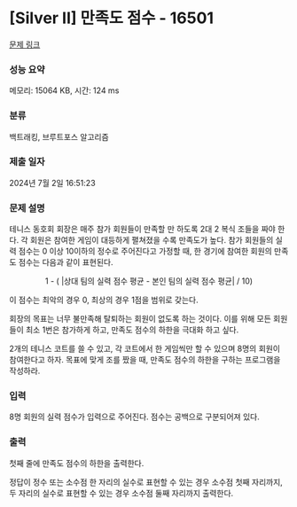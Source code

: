 # [Silver II] 만족도 점수 - 16501 

[문제 링크](https://www.acmicpc.net/problem/16501) 

### 성능 요약

메모리: 15064 KB, 시간: 124 ms

### 분류

백트래킹, 브루트포스 알고리즘

### 제출 일자

2024년 7월 2일 16:51:23

### 문제 설명

<p>테니스 동호회 회장은 매주 참가 회원들이 만족할 만 하도록 2대 2 복식 조들을 짜야 한다. 각 회원은 참여한 게임이 대등하게 펼쳐졌을 수록 만족도가 높다. 참가 회원들의 실력 점수는 0 이상 10이하의 정수로 주어진다고 가정할 때, 한 경기에 참여한 회원의 만족도 점수는 다음과 같이 표현된다.</p>

<p style="text-align: center;">1 -  ( |상대 팀의 실력 점수 평균 - 본인 팀의 실력 점수 평균| / 10)</p>

<p>이 점수는 최악의 경우 0, 최상의 경우 1점을 범위로 갖는다. </p>

<p>회장의 목표는 너무 불만족해 탈퇴하는 회원이 없도록 하는 것이다. 이를 위해 모든 회원들이 최소 1번은 참가하게 하고, 만족도 점수의 하한을 극대화 하고 싶다.</p>

<p>2개의 테니스 코트를 쓸 수 있고, 각 코트에서 한 게임씩만 할 수 있으며 8명의 회원이 참여한다고 하자. 목표에 맞게 조를 짰을 때, 만족도 점수의 하한을 구하는 프로그램을 작성하라.</p>

### 입력 

 <p>8명 회원의 실력 점수가 입력으로 주어진다. 점수는 공백으로 구분되어져 있다.</p>

### 출력 

 <p>첫째 줄에 만족도 점수의 하한을 출력한다.</p>

<p>정답이 정수 또는 소수점 한 자리의 실수로 표현할 수 있는 경우 소수점 첫째 자리까지, 두 자리의 실수로 표현할 수 있는 경우 소수점 둘째 자리까지 출력한다.</p>

